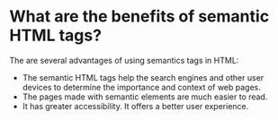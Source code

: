 # What are the benefits of semantic HTML tags?

The are several advantages of using semantics tags in HTML:

- The semantic HTML tags help the search engines and other user devices to determine the importance and context of web pages.
- The pages made with semantic elements are much easier to read.
- It has greater accessibility. It offers a better user experience.
